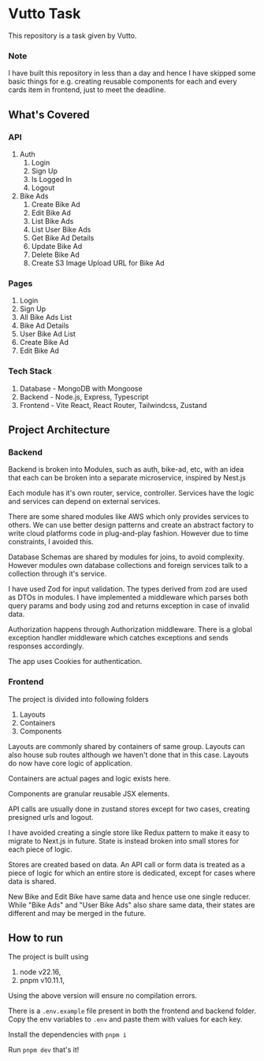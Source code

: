 # Vutto Task

This repository is a task given by Vutto. 

### Note

I have built this repository in less than a day and hence I have skipped some basic things for e.g. creating reusable components for each and every cards item in frontend, just to meet the deadline.

## What's Covered
### API
1. Auth
    1. Login
    2. Sign Up
    3. Is Logged In
    4. Logout
2. Bike Ads
    1. Create Bike Ad
    2. Edit Bike Ad
    3. List Bike Ads
    4. List User Bike Ads
    5. Get Bike Ad Details
    6. Update Bike Ad
    7. Delete Bike Ad
    8. Create S3 Image Upload URL for Bike Ad

### Pages
1. Login
2. Sign Up
3. All Bike Ads List
4. Bike Ad Details
5. User Bike Ad List
6. Create Bike Ad
7. Edit Bike Ad


### Tech Stack
1. Database - MongoDB with Mongoose
2. Backend - Node.js, Express, Typescript
3. Frontend - Vite React, React Router, Tailwindcss, Zustand

## Project Architecture
### Backend
Backend is broken into Modules, such as auth, bike-ad, etc, with an idea that each can be broken into a separate microservice, inspired by Nest.js

Each module has it's own router, service, controller. Services have the logic and services can depend on external services. 

There are some shared modules like AWS which only provides services to others. We can use better design patterns and create an abstract factory to write cloud platforms code in plug-and-play fashion. However due to time constraints, I avoided this.

Database Schemas are shared by modules for joins, to avoid complexity. However modules own database collections and foreign services talk to a collection through it's service.

I have used Zod for input validation. The types derived from zod are used as DTOs in modules. I have implemented a middleware which parses both query params and body using zod and returns exception in case of invalid data.

Authorization happens through Authorization middleware. There is a global exception handler middleware which catches exceptions and sends responses accordingly.

The app uses Cookies for authentication.
### Frontend
The project is divided into following folders
1. Layouts
2. Containers
3. Components

Layouts are commonly shared by containers of same group. Layouts can also house sub routes although we haven't done that in this case. Layouts do now have core logic of application.

Containers are actual pages and logic exists here.

Components are granular reusable JSX elements.

API calls are usually done in zustand stores except for two cases, creating presigned urls and logout. 

I have avoided creating a single store like Redux pattern to make it easy to migrate to Next.js in future. State is instead broken into small stores for each piece of logic.

Stores are created based on data. An API call or form data is treated as a piece of logic for which an entire store is dedicated, except for cases where data is shared.

New Bike and Edit Bike have same data and hence use one single reducer. While "Bike Ads" and "User Bike Ads" also share same data, their states are different and may be merged in the future.

## How to run

The project is built using 
1. node v22.16, 
2. pnpm v10.11.1, 

Using the above version will ensure no compilation errors.

There is a ``.env.example`` file present in both the frontend and backend folder. Copy the env variables to ``.env`` and paste them with values for each key.

Install the dependencies with ``pnpm i``

Run ``pnpm dev`` that's it!